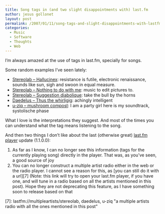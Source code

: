 ```yaml
---
title: Song tags in (and two slight disappointments with) last.fm
author: jesus gollonet
layout: post
permalink: /2007/01/11/song-tags-and-slight-disappointments-with-lastfm/
categories:
  - Music
  - Software
  - Thoughts
  - Web
---
```

I&#8217;m always amazed at the use of tags in last.fm, specially for songs. 

Some random examples I&#8217;ve seen lately:

*   [Stereolab &#8211; Hallucinex][1]: resistance is futile, electronic renaissance, sounds like sun, sigh and swoon in equal measure.
*   [Stereolab &#8211; Nothing to do with me][2]: music to edit pictures to.
*   [Stereolab &#8211; Suggestion diabolique][3]: take the bull by the horns
*   [Daedelus &#8211; Thus the whirligig][4]: achingly intelligent
*   [u-ziq &#8211; mushroom compost][5]: I am a party girl here is my soundtrack, systolische phase

What I love is the interpretations they suggest. And most of the times you can understand what the tag means listening to the song.

And then two things I don&#8217;t like about the last (otherwise great) [last.fm player][6] update (1.1.0.0):

1.  As far as I know, I can no longer see this information (tags for the currently playing song) directly in the player. That was, as you&#8217;ve seen, a good source of joy
2.  You can no longer construct a multiple artist radio either in the web or the radio player. I cannot see a reason for this, as [you can still do it with a url][7] (Note: this link will try to open your last.fm player, if you have one, and will tune in a radio based on all the artists mentioned in this post). Hope they are not deprecating this feature, as I have something soon to release based on that

 [1]: http://www.last.fm/music/Stereolab/_/Hallucinex
 [2]: http://www.last.fm/music/Stereolab/_/Nothing+to+do+With+Me
 [3]: http://www.last.fm/music/Stereolab/_/Suggestion+Diabolique
 [4]: http://www.last.fm/music/Daedelus/_/Thus+the+Whirligig
 [5]: http://www.last.fm/music/%C2%B5-Ziq/_/Mushroom+Compost
 [6]: http://www.last.fm/tools/downloads/
 [7]: lastfm://multipleartists/stereolab, daedelus, u-ziq "a multiple artists radio with all the ones mentioned in this post"